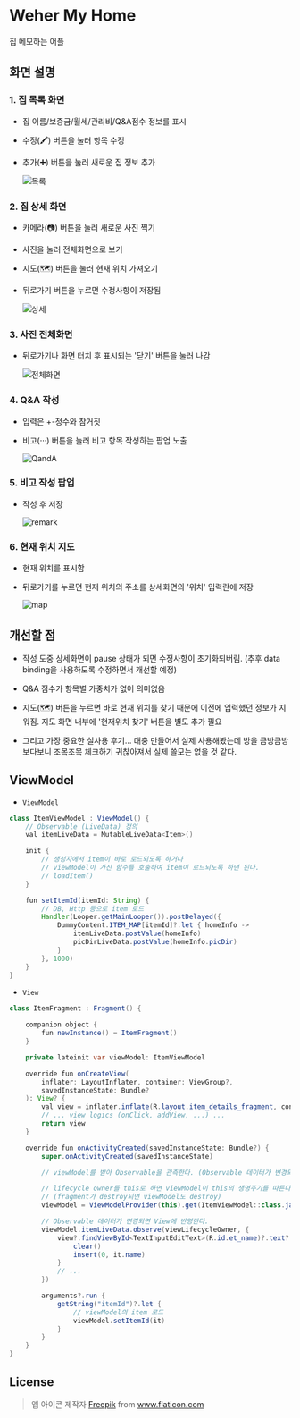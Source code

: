 # Weher My Home

집 메모하는 어플

## 화면 설명

### 1. 집 목록 화면

- 집 이름/보증금/월세/관리비/Q&A점수 정보를 표시

- 수정(🖍) 버튼을 눌러 항목 수정

- 추가(➕) 버튼을 눌러 새로운 집 정보 추가

  ![목록](readme_img/1-home-list.jpg)

### 2. 집 상세 화면

- 카메라(📷) 버튼을 눌러 새로운 사진 찍기

- 사진을 눌러 전체화면으로 보기

- 지도(🗺) 버튼을 눌러 현재 위치 가져오기

- 뒤로가기 버튼을 누르면 수정사항이 저장됨

  ![상세](readme_img/2-home-details.jpg)


### 3. 사진 전체화면

- 뒤로가기나 화면 터치 후 표시되는 '닫기' 버튼을 눌러 나감

  ![전체화면](readme_img/3-full-screen-img.jpg)

### 4. Q&A 작성

- 입력은 +-정수와 참거짓

- 비고(···) 버튼을 눌러 비고 항목 작성하는 팝업 노출

  ![QandA](readme_img/4-home-qanda.png)  

### 5. 비고 작성 팝업

- 작성 후 저장

  ![remark](readme_img/5-home-remark.png)

### 6. 현재 위치 지도

- 현재 위치를 표시함

- 뒤로가기를 누르면 현재 위치의 주소를 상세화면의 '위치' 입력란에 저장

  ![map](readme_img/6-home-location-map.png)

## 개선할 점

- 작성 도중 상세화면이 pause 상태가 되면 수정사항이 초기화되버림. (추후 data binding을 사용하도록 수정하면서 개선할 예정)

- Q&A 점수가 항목별 가중치가 없어 의미없음

- 지도(🗺) 버튼을 누르면 바로 현재 위치를 찾기 때문에 이전에 입력했던 정보가 지워짐. 지도 화면 내부에 '현재위치 찾기' 버튼을 별도 추가 필요

- 그리고 가장 중요한 실사용 후기... 대충 만들어서 실제 사용해봤는데 방을 금방금방 보다보니 조목조목 체크하기 귀찮아져서 실제 쓸모는 없을 것 같다.

## ViewModel

- `ViewModel`

```java
class ItemViewModel : ViewModel() {
    // Observable (LiveData) 정의
    val itemLiveData = MutableLiveData<Item>()

    init {
        // 생성자에서 item이 바로 로드되도록 하거나
        // viewModel이 가진 함수를 호출하여 item이 로드되도록 하면 된다.
        // loadItem()
    }

    fun setItemId(itemId: String) {
        // DB, Http 등으로 item 로드
        Handler(Looper.getMainLooper()).postDelayed({
            DummyContent.ITEM_MAP[itemId]?.let { homeInfo ->
                itemLiveData.postValue(homeInfo)
                picDirLiveData.postValue(homeInfo.picDir)
            }
        }, 1000)
    }
}
```

- `View`

```java
class ItemFragment : Fragment() {

    companion object {
        fun newInstance() = ItemFragment()
    }

    private lateinit var viewModel: ItemViewModel

    override fun onCreateView(
        inflater: LayoutInflater, container: ViewGroup?,
        savedInstanceState: Bundle?
    ): View? {
        val view = inflater.inflate(R.layout.item_details_fragment, container, false)
        // ... view logics (onClick, addView, ...) ...
        return view
    }

    override fun onActivityCreated(savedInstanceState: Bundle?) {
        super.onActivityCreated(savedInstanceState)

        // viewModel를 받아 Observable을 관측한다. (Observable 데이터가 변경되면 콜백을 받음)

        // lifecycle owner를 this로 하면 viewModel이 this의 생명주기를 따른다.
        // (fragment가 destroy되면 viewModel도 destroy)
        viewModel = ViewModelProvider(this).get(ItemViewModel::class.java)

        // Observable 데이터가 변경되면 View에 반영한다.
        viewModel.itemLiveData.observe(viewLifecycleOwner, {
            view?.findViewById<TextInputEditText>(R.id.et_name)?.text?.apply {
                clear()
                insert(0, it.name)
            }
            // ...
        })

        arguments?.run {
            getString("itemId")?.let {
                // viewModel의 item 로드
                viewModel.setItemId(it)
            }
        }
    }
}
```

## License

> 앱 아이콘 제작자 <a href="https://www.flaticon.com/kr/authors/freepik" title="Freepik">Freepik</a> from <a href="https://www.flaticon.com/kr/" title="Flaticon"> www.flaticon.com</a>
